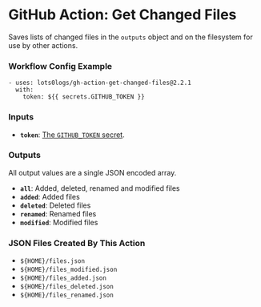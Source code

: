 # GitHub Action: Get Changed Files
Saves lists of changed files in the `outputs` object and on the filesystem for use by other actions.

### Workflow Config Example
```
- uses: lots0logs/gh-action-get-changed-files@2.2.1
  with:
    token: ${{ secrets.GITHUB_TOKEN }}
```

### Inputs
* **`token`**: [The `GITHUB_TOKEN` secret](https://help.github.com/en/actions/configuring-and-managing-workflows/authenticating-with-the-github_token).

### Outputs
All output values are a single JSON encoded array.

* **`all`**: Added, deleted, renamed and modified files
* **`added`**: Added files
* **`deleted`**: Deleted files
* **`renamed`**: Renamed files
* **`modified`**: Modified files

### JSON Files Created By This Action

* `${HOME}/files.json`
* `${HOME}/files_modified.json`
* `${HOME}/files_added.json`
* `${HOME}/files_deleted.json`
* `${HOME}/files_renamed.json`
